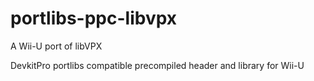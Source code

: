 # portlibs-ppc-libvpx
A Wii-U port of libVPX

DevkitPro portlibs compatible precompiled header and library for Wii-U
